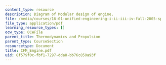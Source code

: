 ```yaml
---
content_type: resource
description: Diagram of Modular design of engine.
file: /media/courses/16-01-unified-engineering-i-ii-iii-iv-fall-2005-spring-2006/8f579f0cfbf17297dda8bb76c850a93f_CFM_Engine.pdf
file_type: application/pdf
learning_resource_types: []
ocw_type: OCWFile
parent_title: Thermodynamics and Propulsion
parent_type: CourseSection
resourcetype: Document
title: CFM_Engine.pdf
uid: 8f579f0c-fbf1-7297-dda8-bb76c850a93f
---
```

